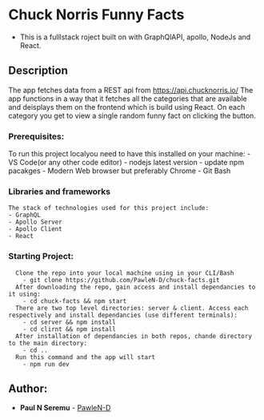 # Chuck Norris Funny Facts

- This is a fulllstack roject built on with GraphQlAPI, apollo, NodeJs and React.

## Description

The app fetches data from a REST api from https://api.chucknorris.io/
The app functions in a way that it fetches all the categories that are available and deisplays them on the frontend which is build using React. On each category you get to view a single random funny fact on clicking the button.

### Prerequisites:

To run this project localyou need to have this installed on your machine: - VS Code(or any other code editor) - nodejs latest version - update npm pacakges - Modern Web browser but preferably Chrome - Git Bash

### Libraries and frameworks

    The stack of technologies used for this project include:
    - GraphQL
    - Apollo Server
    - Apollo Client
    - React

### Starting Project:

      Clone the repo into your local machine using in your CLI/Bash
        - git clone https://github.com/PawleN-D/chuck-facts.git
      After downloading the repo, gain access and install dependancies to it using:
        - cd chuck-facts && npm start
      There are two top level directories: server & client. Access each respectively and install dependancies (use different terminals):
        - cd server && npm install
        - cd clirnt && npm install
      After installation of dependancies in both repos, chande directory to the main directory:
        - cd ..
      Run this command and the app will start
        - npm run dev

## Author:

- **Paul N Seremu** - [PawleN-D](https://github.com/PawleN-D)
